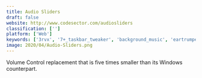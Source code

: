 ```yaml
---
title: Audio Sliders
draft: false 
website: http://www.codesector.com/audiosliders
classification: ['']
platform: ['Web']
keywords: ['3rvx', '7+_taskbar_tweaker', 'background_music', 'eartrumpet', 'jukedeck', 'power_mixer', 'qasmixer', 'sound_control', 'sound_lock', 'vmware_app_volumes', 'volti', 'volume_icon', 'volume_scroll', 'volumouse', 'volwheel', 'x-mouse_button_control']
image: 2020/04/Audio-Sliders.png
---
```

Volume Control replacement that is five times smaller than its Windows counterpart.